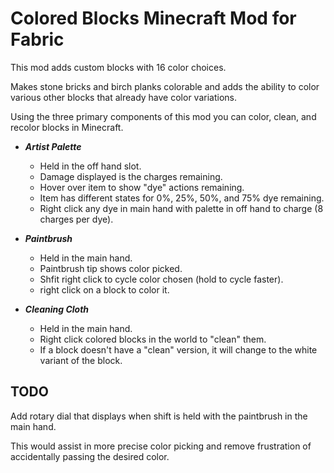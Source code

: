 # Colored Blocks Minecraft Mod for Fabric
This mod adds custom blocks with 16 color choices.

Makes stone bricks and birch planks colorable and adds the ability to color various other blocks that already have color variations.

Using the three primary components of this mod you can color, clean, and recolor blocks in Minecraft.

- ***Artist Palette***
  - Held in the off hand slot.
  - Damage displayed is the charges remaining.
  - Hover over item to show "dye" actions remaining.
  - Item has different states for 0%, 25%, 50%, and 75% dye remaining.
  - Right click any dye in main hand with palette in off hand to charge (8 charges per dye).

- ***Paintbrush***
  - Held in the main hand.
  - Paintbrush tip shows color picked.
  - Shfit right click to cycle color chosen (hold to cycle faster).
  - right click on a block to color it.

- ***Cleaning Cloth***
  - Held in the main hand.
  - Right click colored blocks in the world to "clean" them.
  - If a block doesn't have a "clean" version, it will change to the white variant of the block.
  
 ## TODO
 
 Add rotary dial that displays when shift is held with the paintbrush in the main hand.
 
 This would assist in more precise color picking and remove frustration of accidentally passing the desired color.
